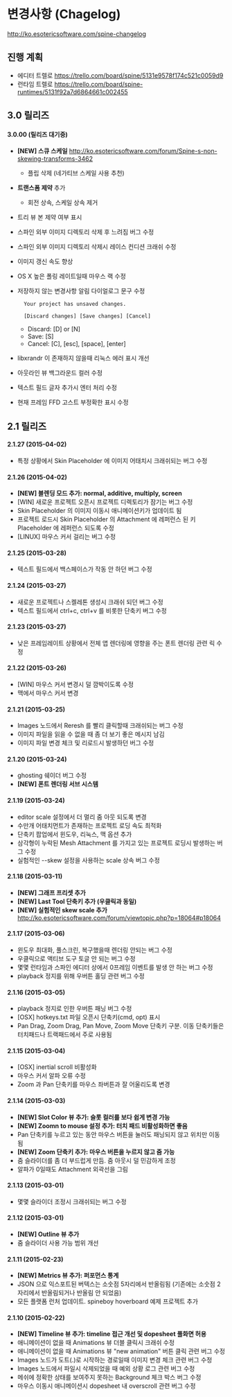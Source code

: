 변경사항  (Chagelog)
======================
<http://ko.esotericsoftware.com/spine-changelog>

진행 계획
--------
* 에디터 트렐로 <https://trello.com/board/spine/5131e9578f174c521c0059d9>
* 런타임 트렐로 <https://trello.com/board/spine-runtimes/5131f92a7d6864661c002455>


3.0 릴리즈
----------

#### 3.0.00 (릴리즈 대기중)

* **[NEW] 스큐 스케일** <http://ko.esotericsoftware.com/forum/Spine-s-non-skewing-transforms-3462>
	* 플립 삭제 (네가티브 스케일 사용 추천)
* **트랜스폼 제약** 추가
	* 회전 상속, 스케일 상속 제거
* 트리 뷰 본 제약 여부 표시
* 스파인 외부 이미지 디렉토리 삭제 후 느려짐 버그 수정
* 스파인 외부 이미지 디렉토리 삭제시 레이스 컨디션 크래쉬 수정
* 이미지 갱신 속도 향상
* OS X 높은 폴링 레이트일때 마우스 랙 수정
* 저장하지 않는 변경사항 알림 다이얼로그 문구 수정

		Your project has unsaved changes. 

		[Discard changes] [Save changes] [Cancel]

	* Discard: [D] or [N]
	* Save: [S]
	* Cancel: [C], [esc], [space], [enter]

* libxrandr 이 존재하지 않을때 리눅스 에러 표시 개선
* 아웃라인 뷰 백그라운드 컬러 수정
* 텍스트 필드 글자 추가시 엔터 처리 수정
* 현재 프레임 FFD 고스트 부정확한 표시 수정 
   


2.1 릴리즈
----------

#### 2.1.27 (2015-04-02)

* 특정 상황에서 Skin Placeholder 에 이미지 어태치시 크래쉬되는 버그 수정


#### 2.1.26 (2015-04-02)

* **[NEW] 블렌딩 모드 추가: normal, additive, multiply, screen**   
* [WIN] 새로운 프로젝트 오픈시 프로젝트 디렉토리가 잠기는 버그 수정	
* Skin Placeholder 의 이미지 이동시 애니메이션키가 업데이트 됨
* 프로젝트 로드시 Skin Placeholder 의 Attachment 에 레퍼런스 된 키 Placeholder 에 레퍼런스 되도록 수정
* [LINUX] 마우스 커서 걸리는 버그 수정 


#### 2.1.25 (2015-03-28)

* 텍스트 필드에서 백스페이스가 작동 안 하던 버그 수정


#### 2.1.24 (2015-03-27)

* 새로운 프로젝트나 스켈레톤 생성시 크래쉬 되던 버그 수정
* 텍스트 필드에서 ctrl+c, ctrl+v 를 비롯한 단축키 버그 수정 


#### 2.1.23 (2015-03-27)

* 낮은 프레임레이트 상황에서 전체 앱 렌더링에 영향을 주는 폰트 렌더링 관련 릭 수정


#### 2.1.22 (2015-03-26)

* [WIN] 마우스 커서 변경시 덜 깜박이도록 수정
* 맥에서 마우스 커서 변경
 

#### 2.1.21 (2015-03-25)

* Images 노드에서 Reresh 를 빨리 클릭할때 크래쉬되는 버그 수정
* 이미지 파일을 읽을 수 없을 때 좀 더 보기 좋은 메시지 남김
* 이미지 파일 변경 체크 및 리로드시 발생하던 버그 수정


#### 2.1.20 (2015-03-24)

* ghosting 쉐이더 버그 수정
* **[NEW] 폰트 렌더링 서브 시스템**


#### 2.1.19 (2015-03-24)

* editor scale 설정에서 더 멀리 줌 아웃 되도록 변경
* 수만개 어태치먼트가 존재하는 프로젝트 로딩 속도 최적화
* 단축키 팝업에서 윈도우, 리눅스, 맥 옵션 추가
* 삼각형이 누락된 Mesh Attachment 를 가지고 있는 프로젝트 로딩시 발생하는 버그 수정
* 실험적인 --skew 설정을 사용하는 scale 상속 버그 수정


#### 2.1.18 (2015-03-11)

* **[NEW] 그래프 프리셋 추가**
* **[NEW] Last Tool 단축키 추가 (우클릭과 동일)**
* **[NEW] 실험적인 skew scale 추가** <http://ko.esotericsoftware.com/forum/viewtopic.php?p=18064#p18064>


#### 2.1.17 (2015-03-06)

* 윈도우 최대화, 풀스크린, 복구했을때 렌더링 안되는 버그 수정
* 우클릭으로 액티브 도구 토글 안 되는 버그 수정
* 몇몇 런타임과 스파인 에디터 상에서 0프레임 이벤트를 발생 안 하는 버그 수정 
* playback 정지를 위해 우버튼 홀딩 관련 버그 수정


#### 2.1.16 (2015-03-05)

* playback 정지로 인한 우버튼 패닝 버그 수정
* [OSX] hotkeys.txt 파일 오픈시 단축키(cmd, opt) 표시
*  Pan Drag, Zoom Drag, Pan Move, Zoom Move 단축키 구분. 이동 단축키들은 터치패드나 트랙패드에서 주로 사용됨


#### 2.1.15 (2015-03-04)

* [OSX] inertial scroll 비활성화
* 마우스 커서 알파 오류 수정
* Zoom 과 Pan 단축키를 마우스 좌버튼과 잘 어울리도록 변경


#### 2.1.14 (2015-03-03)

* **[NEW] Slot Color 뷰 추가: 슬롯 컬러를 보다 쉽게 변경 가능**
* **[NEW] Zoomn to mouse 설정 추가: 터치 패드 비활성화하면 좋음**
* Pan 단축키를 누르고 있는 동안 마우스 버튼을 눌러도  패닝되지 않고 위치만 이동됨
* **[NEW] Zoom 단축키 추가: 마우스 버튼을 누르지 않고 줌 가능**
* 줌 슬라이더를 좀 더 부드럽게 만듬. 줌 아웃시 덜 민감하게 조정
* 알파가 0일때도 Attachment 외곽선을 그림


#### 2.1.13 (2015-03-01)

* 몇몇 슬라이더 조정시 크래쉬되는 버그 수정


#### 2.1.12 (2015-03-01)

* **[NEW] Outline 뷰 추가**
* 줌 슬라이더 사용 가능 범위 개선


#### 2.1.11 (2015-02-23)

* **[NEW] Metrics 뷰 추가: 퍼포먼스 통계**
* JSON 으로 익스포트된 버텍스는 소숫점 5자리에서 반올림됨 (기존에는 소숫점 2자리에서 반올림되거나  반올림 안 되었음)
* 모든 플랫폼 런처 업데이트. spineboy hoverboard 예제 프로젝트 추가


#### 2.1.10 (2015-02-22)

* **[NEW] Timeline 뷰 추가: timeline 접근 개선 및 dopesheet 풀화면 허용**
* 애니메이션이 없을 때 Animations 뷰 더블 클릭시 크래쉬 수정
* 애니메이션이 없을 때 Animations 뷰 "new animation" 버튼 클릭 관련 버그 수정
* Images 노드가 도트(.)로 시작하는 경로일때 이미지 변경 체크 관련 버그 수정
* Images 노드에서 파일시 삭제되었을 때 예외 상황 로그 관련 버그 수정
* 메쉬에 정확한 상태를 보여주지 못하는 Background 체크 박스 버그 수정
* 마우스 이동시 애니메이션시 dopesheet 내 overscroll 관련 버그 수정


 